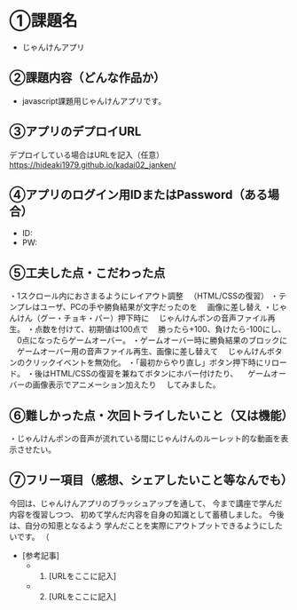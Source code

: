 # ①課題名
- じゃんけんアプリ

## ②課題内容（どんな作品か）
- javascript課題用じゃんけんアプリです。

## ③アプリのデプロイURL
デプロイしている場合はURLを記入（任意）
https://hideaki1979.github.io/kadai02_janken/

## ④アプリのログイン用IDまたはPassword（ある場合）
- ID: 
- PW: 

## ⑤工夫した点・こだわった点
・1スクロール内におさまるようにレイアウト調整
　（HTML/CSSの復習）
・テンプレはユーザ、PCの手や勝負結果が文字だったのを
　画像に差し替え
・じゃんけん（グー・チョキ・パー）押下時に
　じゃんけんポンの音声ファイル再生。
・点数を付けて、初期値は100点で
　勝ったら+100、負けたら-100にし、
　0点になったらゲームオーバー。
・ゲームオーバー時に勝負結果のブロックに
　ゲームオーバー用の音声ファイル再生、画像に差し替えて
　じゃんけんボタンのクリックイベントを無効化。
・「最初からやり直し」ボタン押下時にリロード。
・後はHTML/CSSの復習を兼ねてボタンにホバー付けたり、
　ゲームオーバーの画像表示でアニメーション加えたり
　してみました。

## ⑥難しかった点・次回トライしたいこと（又は機能）
・じゃんけんポンの音声が流れている間にじゃんけんのルーレット的な動画を表示させたい。

## ⑦フリー項目（感想、シェアしたいこと等なんでも）
今回は、じゃんけんアプリのブラッシュアップを通して、
今まで講座で学んだ内容を復習しつつ、
初めて学んだ内容を自身の知識として蓄積しました。
今後は、自分の知恵となるよう
学んだことを実際にアウトプットできるようにしたいです。 （
- [参考記事]
  - 1. [URLをここに記入]
  - 2. [URLをここに記入]